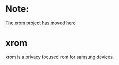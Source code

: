 # Note:
[The xrom project has moved here](https://lab.xcord.org/xrom)


# xrom
xrom is a privacy focused rom for samsung devices.
